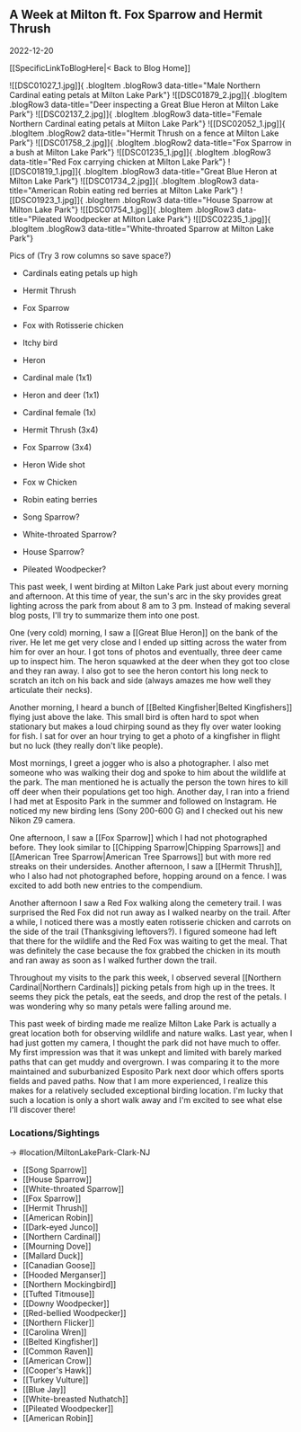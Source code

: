 
## A Week at Milton ft. Fox Sparrow and Hermit Thrush
2022-12-20

[[SpecificLinkToBlogHere|< Back to Blog Home]]

![[DSC01027_1.jpg]]{ .blogItem .blogRow3 data-title="Male Northern Cardinal eating petals at Milton Lake Park"}
![[DSC01879_2.jpg]]{ .blogItem .blogRow3 data-title="Deer inspecting a Great Blue Heron at Milton Lake Park"}
![[DSC02137_2.jpg]]{ .blogItem .blogRow3 data-title="Female Northern Cardinal eating petals at Milton Lake Park"}
![[DSC02052_1.jpg]]{ .blogItem .blogRow2 data-title="Hermit Thrush on a fence at Milton Lake Park"}
![[DSC01758_2.jpg]]{ .blogItem .blogRow2 data-title="Fox Sparrow in a bush at Milton Lake Park"}
![[DSC01235_1.jpg]]{ .blogItem .blogRow3 data-title="Red Fox carrying chicken at Milton Lake Park"}
![[DSC01819_1.jpg]]{ .blogItem .blogRow3 data-title="Great Blue Heron at Milton Lake Park"}
![[DSC01734_2.jpg]]{ .blogItem .blogRow3 data-title="American Robin eating red berries at Milton Lake Park"}
![[DSC01923_1.jpg]]{ .blogItem .blogRow3 data-title="House Sparrow at Milton Lake Park"}
![[DSC01754_1.jpg]]{ .blogItem .blogRow3 data-title="Pileated Woodpecker at Milton Lake Park"}
![[DSC02235_1.jpg]]{ .blogItem .blogRow3 data-title="White-throated Sparrow at Milton Lake Park"}

Pics of (Try 3 row columns so save space?)
- Cardinals eating petals up high
- Hermit Thrush
- Fox Sparrow
- Fox with Rotisserie chicken
- Itchy bird
- Heron

- Cardinal male (1x1)
- Heron and deer (1x1)
- Cardinal female (1x)

- Hermit Thrush (3x4)
- Fox Sparrow (3x4)

- Heron Wide shot
- Fox w Chicken
- Robin eating berries

- Song Sparrow?
- White-throated Sparrow?
- House Sparrow?
- Pileated Woodpecker?


This past week, I went birding at Milton Lake Park just about every morning and afternoon. At this time of year, the sun's arc in the sky provides great lighting across the park from about 8 am to 3 pm. Instead of making several blog posts, I'll try to summarize them into one post.

One (very cold) morning, I saw a [[Great Blue Heron]] on the bank of the river. He let me get very close and I ended up sitting across the water from him for over an hour. I got tons of photos and eventually, three deer came up to inspect him. The heron squawked at the deer when they got too close and they ran away. I also got to see the heron contort his long neck to scratch an itch on his back and side (always amazes me how well they articulate their necks).

Another morning, I heard a bunch of [[Belted Kingfisher|Belted Kingfishers]] flying just above the lake. This small bird is often hard to spot when stationary but makes a loud chirping sound as they fly over water looking for fish. I sat for over an hour trying to get a photo of a kingfisher in flight but no luck (they really don't like people).

Most mornings, I greet a jogger who is also a photographer. I also met someone who was walking their dog and spoke to him about the wildlife at the park. The man mentioned he is actually the person the town hires to kill off deer when their populations get too high. Another day, I ran into a friend I had met at Esposito Park in the summer and followed on Instagram. He noticed my new birding lens (Sony 200-600 G) and I checked out his new Nikon Z9 camera.

One afternoon, I saw a [[Fox Sparrow]] which I had not photographed before. They look similar to [[Chipping Sparrow|Chipping Sparrows]] and [[American Tree Sparrow|American Tree Sparrows]] but with more red streaks on their undersides. Another afternoon, I saw a [[Hermit Thrush]], who I also had not photographed before, hopping around on a fence. I was excited to add both new entries to the compendium.

Another afternoon I saw a Red Fox walking along the cemetery trail. I was surprised the Red Fox did not run away as I walked nearby on the trail. After a while, I noticed there was a mostly eaten rotisserie chicken and carrots on the side of the trail (Thanksgiving leftovers?). I figured someone had left that there for the wildlife and the Red Fox was waiting to get the meal. That was definitely the case because the fox grabbed the chicken in its mouth and ran away as soon as I walked further down the trail.

Throughout my visits to the park this week, I observed several [[Northern Cardinal|Northern Cardinals]] picking petals from high up in the trees. It seems they pick the petals, eat the seeds, and drop the rest of the petals. I was wondering why so many petals were falling around me.

This past week of birding made me realize Milton Lake Park is actually a great location both for observing wildlife and nature walks. Last year, when I had just gotten my camera, I thought the park did not have much to offer. My first impression was that it was unkept and limited with barely marked paths that can get muddy and overgrown. I was comparing it to the more maintained and suburbanized Esposito Park next door which offers sports fields and paved paths. Now that I am more experienced, I realize this makes for a relatively secluded exceptional birding location. I'm lucky that such a location is only a short walk away and I'm excited to see what else I'll discover there!

### Locations/Sightings

-> #location/MiltonLakePark-Clark-NJ 

- [[Song Sparrow]]
- [[House Sparrow]]
- [[White-throated Sparrow]]
- [[Fox Sparrow]]
- [[Hermit Thrush]]
- [[American Robin]]
- [[Dark-eyed Junco]]
- [[Northern Cardinal]]
- [[Mourning Dove]]
- [[Mallard Duck]]
- [[Canadian Goose]]
- [[Hooded Merganser]]
- [[Northern Mockingbird]]
- [[Tufted Titmouse]]
- [[Downy Woodpecker]]
- [[Red-bellied Woodpecker]]
- [[Northern Flicker]]
- [[Carolina Wren]]
- [[Belted Kingfisher]]
- [[Common Raven]]
- [[American Crow]]
- [[Cooper's Hawk]]
- [[Turkey Vulture]]
- [[Blue Jay]]
- [[White-breasted Nuthatch]]
- [[Pileated Woodpecker]]
- [[American Robin]]